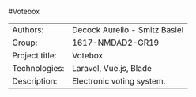 #Votebox

<table>
  <tr>
    <td>Authors:</td>
    <td>Decock Aurelio - Smitz Basiel</td>
  </tr>
  <tr>
    <td>Group:</td>
    <td>1617-NMDAD2-GR19</td>
  <tr>
    <td>Project title:</td>
    <td>Votebox</td>
  </tr>
  <tr>
    <td>Technologies:</td>
    <td>Laravel, Vue.js, Blade</td>
  </tr>
  <tr>
    <td>Description:</td>
    <td>
        Electronic voting system.
    </td>
  </tr>
</table>